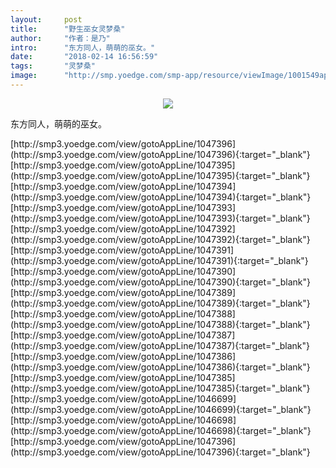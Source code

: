 ```yaml
---
layout:     post
title:      "野生巫女灵梦桑"
author:     "作者：是乃"
intro:      "东方同人，萌萌的巫女。"
date:       "2018-02-14 16:56:59"
tags:       "灵梦桑"
image:      "http://smp.yoedge.com/smp-app/resource/viewImage/1001549appline.png"
---
```

<div style="text-align: center">
<p><img src="http://smp.yoedge.com/smp-app/resource/viewImage/1001549appline.png"/></p>
</div>
<p class="post-meta">
<span>东方同人，萌萌的巫女。</span>
</p>
[http://smp3.yoedge.com/view/gotoAppLine/1047396](http://smp3.yoedge.com/view/gotoAppLine/1047396){:target="_blank"}
[http://smp3.yoedge.com/view/gotoAppLine/1047395](http://smp3.yoedge.com/view/gotoAppLine/1047395){:target="_blank"}
[http://smp3.yoedge.com/view/gotoAppLine/1047394](http://smp3.yoedge.com/view/gotoAppLine/1047394){:target="_blank"}
[http://smp3.yoedge.com/view/gotoAppLine/1047393](http://smp3.yoedge.com/view/gotoAppLine/1047393){:target="_blank"}
[http://smp3.yoedge.com/view/gotoAppLine/1047392](http://smp3.yoedge.com/view/gotoAppLine/1047392){:target="_blank"}
[http://smp3.yoedge.com/view/gotoAppLine/1047391](http://smp3.yoedge.com/view/gotoAppLine/1047391){:target="_blank"}
[http://smp3.yoedge.com/view/gotoAppLine/1047390](http://smp3.yoedge.com/view/gotoAppLine/1047390){:target="_blank"}
[http://smp3.yoedge.com/view/gotoAppLine/1047389](http://smp3.yoedge.com/view/gotoAppLine/1047389){:target="_blank"}
[http://smp3.yoedge.com/view/gotoAppLine/1047388](http://smp3.yoedge.com/view/gotoAppLine/1047388){:target="_blank"}
[http://smp3.yoedge.com/view/gotoAppLine/1047387](http://smp3.yoedge.com/view/gotoAppLine/1047387){:target="_blank"}
[http://smp3.yoedge.com/view/gotoAppLine/1047386](http://smp3.yoedge.com/view/gotoAppLine/1047386){:target="_blank"}
[http://smp3.yoedge.com/view/gotoAppLine/1047385](http://smp3.yoedge.com/view/gotoAppLine/1047385){:target="_blank"}
[http://smp3.yoedge.com/view/gotoAppLine/1046699](http://smp3.yoedge.com/view/gotoAppLine/1046699){:target="_blank"}
[http://smp3.yoedge.com/view/gotoAppLine/1046698](http://smp3.yoedge.com/view/gotoAppLine/1046698){:target="_blank"}
[http://smp3.yoedge.com/view/gotoAppLine/1047396](http://smp3.yoedge.com/view/gotoAppLine/1047396){:target="_blank"}



